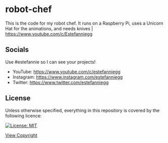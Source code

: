 # robot-chef
This is the code for my robot chef. It runs on a Raspberry Pi, uses a Unicorn Hat for the animations, and needs knives | https://www.youtube.com/c/Estefanniegg

## Socials

Use #estefannie so I can see your projects! 

- YouTube: https://www.youtube.com/c/estefanniegg
- Instagram: https://www.instagram.com/estefanniegg
- Twitter: https://www.twitter.com/estefanniegg

## License

Unless otherwise specified, everything in this repository is covered by the following licence:

[![License: MIT](https://img.shields.io/badge/License-MIT-yellow.svg)](https://opensource.org/licenses/MIT)

[View Copyright](Copyright.md)
